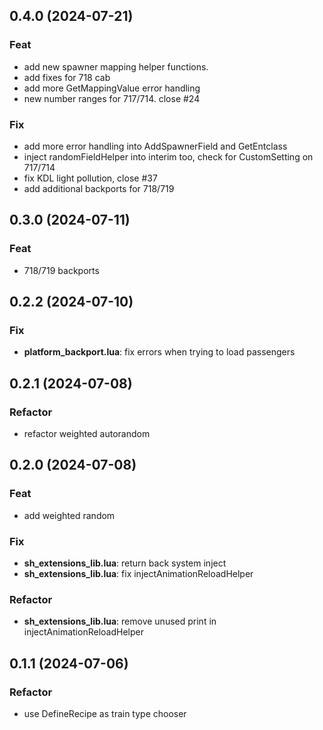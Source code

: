 ## 0.4.0 (2024-07-21)

### Feat

- add new spawner mapping helper functions.
- add fixes for 718 cab
- add more GetMappingValue error handling
- new number ranges for 717/714. close #24

### Fix

- add more error handling into AddSpawnerField and GetEntclass
- inject randomFieldHelper into interim too, check for CustomSetting on 717/714
- fix KDL light pollution, close #37
- add additional backports for 718/719

## 0.3.0 (2024-07-11)

### Feat

- 718/719 backports

## 0.2.2 (2024-07-10)

### Fix

- **platform_backport.lua**: fix errors when trying to load passengers

## 0.2.1 (2024-07-08)

### Refactor

- refactor weighted autorandom

## 0.2.0 (2024-07-08)

### Feat

- add weighted random

### Fix

- **sh_extensions_lib.lua**: return back system inject
- **sh_extensions_lib.lua**: fix injectAnimationReloadHelper

### Refactor

- **sh_extensions_lib.lua**: remove unused print in injectAnimationReloadHelper

## 0.1.1 (2024-07-06)

### Refactor

- use DefineRecipe as train type chooser
